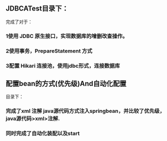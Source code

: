 ## JDBCATest目录下：

完成了对于：

### 1使用 JDBC 原生接口，实现数据库的增删改查操作。

### 2使用事务，PrepareStatement 方式

### 3配置 Hikari 连接池，使用jdbc形式，连接数据库



## 配置bean的方式(优先级)And自动化配置

目录下：

### 完成了xml 注解 java源代码方式注入springbean，并比较了优先级，java源代码>xml>注解.

### 同时完成了自动化装配以及start

